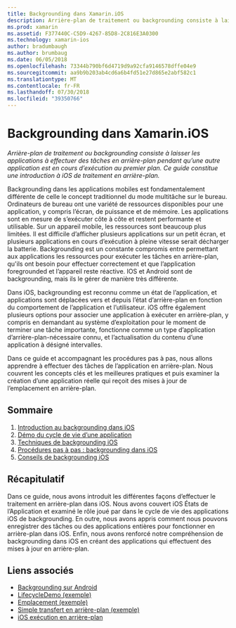 ```yaml
---
title: Backgrounding dans Xamarin.iOS
description: Arrière-plan de traitement ou backgrounding consiste à laisser les applications à effectuer des tâches en arrière-plan pendant qu’une autre application est en cours d’exécution au premier plan. Ce guide constitue une introduction à iOS de traitement en arrière-plan.
ms.prod: xamarin
ms.assetid: F377440C-C5D9-4267-85D8-2C816E3A0300
ms.technology: xamarin-ios
author: bradumbaugh
ms.author: brumbaug
ms.date: 06/05/2018
ms.openlocfilehash: 73344b790bf6d4719d9a92cfa9146578dffe04e9
ms.sourcegitcommit: aa9b9b203ab4cd6a6b4fd51e27d865e2abf582c1
ms.translationtype: MT
ms.contentlocale: fr-FR
ms.lasthandoff: 07/30/2018
ms.locfileid: "39350766"
---
```

# <a name="backgrounding-in-xamarinios"></a>Backgrounding dans Xamarin.iOS

_Arrière-plan de traitement ou backgrounding consiste à laisser les applications à effectuer des tâches en arrière-plan pendant qu’une autre application est en cours d’exécution au premier plan. Ce guide constitue une introduction à iOS de traitement en arrière-plan._

Backgrounding dans les applications mobiles est fondamentalement différente de celle le concept traditionnel du mode multitâche sur le bureau. Ordinateurs de bureau ont une variété de ressources disponibles pour une application, y compris l’écran, de puissance et de mémoire. Les applications sont en mesure de s’exécuter côte à côte et restent performante et utilisable. Sur un appareil mobile, les ressources sont beaucoup plus limitées. Il est difficile d’afficher plusieurs applications sur un petit écran, et plusieurs applications en cours d’exécution à pleine vitesse serait décharger la batterie. Backgrounding est un constante compromis entre permettant aux applications les ressources pour exécuter les tâches en arrière-plan, qu'ils ont besoin pour effectuer correctement et que l’application foregrounded et l’appareil reste réactive. IOS et Android sont de backgrounding, mais ils le gérer de manière très différente.

Dans iOS, backgrounding est reconnu comme un état de l’application, et applications sont déplacées vers et depuis l’état d’arrière-plan en fonction du comportement de l’application et l’utilisateur. iOS offre également plusieurs options pour associer une application à exécuter en arrière-plan, y compris en demandant au système d’exploitation pour le moment de terminer une tâche importante, fonctionne comme un type d’application d’arrière-plan-nécessaire connu, et l’actualisation du contenu d’une application à désigné intervalles.

Dans ce guide et accompagnant les procédures pas à pas, nous allons apprendre à effectuer des tâches de l’application en arrière-plan. Nous couvrent les concepts clés et les meilleures pratiques et puis examiner la création d’une application réelle qui reçoit des mises à jour de l’emplacement en arrière-plan.

## <a name="contents"></a>Sommaire

1.  [Introduction au backgrounding dans iOS](~/ios/app-fundamentals/backgrounding/introduction-to-backgrounding-in-ios.md)
1.  [Démo du cycle de vie d’une application](~/ios/app-fundamentals/backgrounding/application-lifecycle-demo.md)
1.  [Techniques de backgrounding iOS](~/ios/app-fundamentals/backgrounding/ios-backgrounding-techniques/index.md)
1.  [Procédures pas à pas : backgrounding dans iOS](~/ios/app-fundamentals/backgrounding/ios-backgrounding-walkthroughs/index.md)
1.  [Conseils de backgrounding iOS](~/ios/app-fundamentals/backgrounding/ios-backgrounding-guidance.md)

## <a name="summary"></a>Récapitulatif

Dans ce guide, nous avons introduit les différentes façons d’effectuer le traitement en arrière-plan dans iOS. Nous avons couvert iOS États de l’Application et examiné le rôle joué par dans le cycle de vie des applications iOS de backgrounding. En outre, nous avons appris comment nous pouvons enregistrer des tâches ou des applications entières pour fonctionner en arrière-plan dans iOS. Enfin, nous avons renforcé notre compréhension de backgrounding dans iOS en créant des applications qui effectuent des mises à jour en arrière-plan.



## <a name="related-links"></a>Liens associés

- [Backgrounding sur Android](~/android/app-fundamentals/services/index.md)
- [LifecycleDemo (exemple)](https://developer.xamarin.com/samples/monotouch/LifecycleDemo/)
- [Emplacement (exemple)](https://developer.xamarin.com/samples/monotouch/Location/)
- [Simple transfert en arrière-plan (exemple)](https://developer.xamarin.com/samples/monotouch/SimpleBackgroundTransfer/)
- [iOS exécution en arrière-plan](https://developer.apple.com/library/ios/documentation/iPhone/Conceptual/iPhoneOSProgrammingGuide/BackgroundExecution/BackgroundExecution.html)
